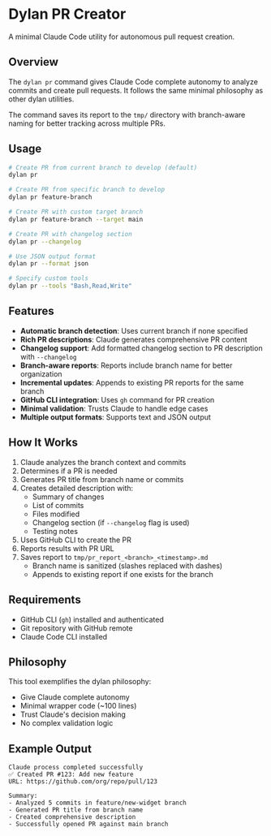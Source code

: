 # Dylan PR Creator

A minimal Claude Code utility for autonomous pull request creation.

## Overview

The `dylan pr` command gives Claude Code complete autonomy to analyze commits and create pull requests. It follows the same minimal philosophy as other dylan utilities.

The command saves its report to the `tmp/` directory with branch-aware naming for better tracking across multiple PRs.

## Usage

```bash
# Create PR from current branch to develop (default)
dylan pr

# Create PR from specific branch to develop
dylan pr feature-branch

# Create PR with custom target branch
dylan pr feature-branch --target main

# Create PR with changelog section
dylan pr --changelog

# Use JSON output format
dylan pr --format json

# Specify custom tools
dylan pr --tools "Bash,Read,Write"
```

## Features

- **Automatic branch detection**: Uses current branch if none specified
- **Rich PR descriptions**: Claude generates comprehensive PR content
- **Changelog support**: Add formatted changelog section to PR description with `--changelog`
- **Branch-aware reports**: Reports include branch name for better organization
- **Incremental updates**: Appends to existing PR reports for the same branch
- **GitHub CLI integration**: Uses `gh` command for PR creation
- **Minimal validation**: Trusts Claude to handle edge cases
- **Multiple output formats**: Supports text and JSON output

## How It Works

1. Claude analyzes the branch context and commits
2. Determines if a PR is needed
3. Generates PR title from branch name or commits
4. Creates detailed description with:
   - Summary of changes
   - List of commits
   - Files modified
   - Changelog section (if `--changelog` flag is used)
   - Testing notes
5. Uses GitHub CLI to create the PR
6. Reports results with PR URL
7. Saves report to `tmp/pr_report_<branch>_<timestamp>.md`
   - Branch name is sanitized (slashes replaced with dashes)
   - Appends to existing report if one exists for the branch

## Requirements

- GitHub CLI (`gh`) installed and authenticated
- Git repository with GitHub remote
- Claude Code CLI installed

## Philosophy

This tool exemplifies the dylan philosophy:
- Give Claude complete autonomy
- Minimal wrapper code (~100 lines)
- Trust Claude's decision making
- No complex validation logic

## Example Output

```
Claude process completed successfully
✅ Created PR #123: Add new feature
URL: https://github.com/org/repo/pull/123

Summary:
- Analyzed 5 commits in feature/new-widget branch
- Generated PR title from branch name
- Created comprehensive description
- Successfully opened PR against main branch
```